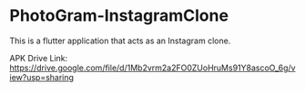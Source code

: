 # PhotoGram-InstagramClone

This is a flutter application that acts as an Instagram clone.

APK Drive Link: https://drive.google.com/file/d/1Mb2vrm2a2FO0ZUoHruMs91Y8ascoO_6g/view?usp=sharing
